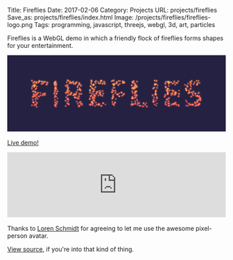 Title: Fireflies
Date: 2017-02-06
Category: Projects
URL: projects/fireflies
Save_as: projects/fireflies/index.html
Image: /projects/fireflies/fireflies-logo.png
Tags: programming, javascript, threejs, webgl, 3d, art, particles

Fireflies is a WebGL demo in which a friendly flock of fireflies forms shapes
for your entertainment.

![fireflies title screen](/static/images/projects/fireflies/title.jpg)

<p class="text-center"><a class="btn btn-default btn-lg" href="/static/projects/fireflies">Live demo!</a></p>

<iframe id="vimeo-player" src="https://player.vimeo.com/video/202827845" width="100%" frameborder="0" webkitallowfullscreen mozallowfullscreen allowfullscreen></iframe>

Thanks to [Loren Schmidt][loren] for agreeing to let me use the awesome
pixel-person avatar.

[View source][source], if you're into that kind of thing.

<script>
var iframe = $('iframe#vimeo-player');

function handle_vid_click() {
    iframe.attr('src', $(this).find('[data-vid-src]').attr('data-vid-src') + '?autoplay=1');
}

function init_vimeo_picker() {
    // get every img with data-vid-src
    // get ref to iframe
    // create onclick for each img which sets iframe's src to data-vid-src
    var vidlinks = $('.vimeo-thumbnail');
    vidlinks.on('click', handle_vid_click);
}

init_vimeo_picker();

function set_vimeo_iframe_height() {
    iframe.attr('height', iframe.width() / (1280/720) );
}

document.addEventListener('DOMContentLoaded', set_vimeo_iframe_height);
window.addEventListener('resize', set_vimeo_iframe_height);
</script>

<img hidden src="{attach}fireflies-logo.png">

[demo]: /static/projects/fireflies
[source]: https://github.com/mwcz/fireflies/
[threejs]: http://threejs.org
[loren]: https://twitter.com/lorenschmidt
